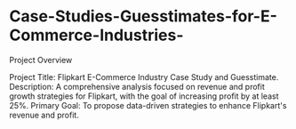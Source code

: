 # Case-Studies-Guesstimates-for-E-Commerce-Industries-

Project Overview

Project Title: Flipkart E-Commerce Industry Case Study and Guesstimate.
Description: A comprehensive analysis focused on revenue and profit growth strategies for Flipkart, with the goal of increasing profit by at least 25%.
Primary Goal: To propose data-driven strategies to enhance Flipkart's revenue and profit.
